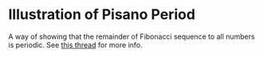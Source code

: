 # Illustration of Pisano Period
A way of showing that the remainder of Fibonacci sequence to all numbers is periodic. See [this thread](https://twitter.com/polfosol/status/1750945107124043949) for more info.
